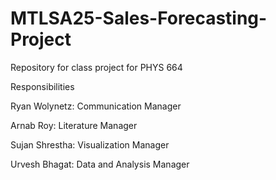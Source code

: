 # MTLSA25-Sales-Forecasting-Project
Repository for class project for PHYS 664

Responsibilities

Ryan Wolynetz: Communication Manager

Arnab Roy: Literature Manager

Sujan Shrestha: Visualization Manager

Urvesh Bhagat: Data and Analysis Manager
